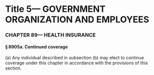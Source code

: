 
# Title 5— GOVERNMENT ORGANIZATION AND EMPLOYEES
### CHAPTER 89— HEALTH INSURANCE
#### § 8905a. Continued coverage

(a) Any individual described in subsection (b) may elect to continue coverage under this chapter in accordance with the provisions of this section.
